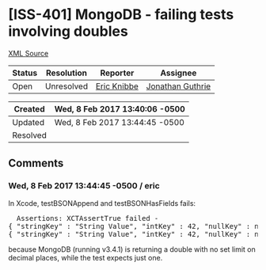 # [ISS-401] MongoDB - failing tests involving doubles

[XML Source](../xml/ISS-401.xml)
<p></p>





Status|Resolution|Reporter|Assignee
------|----------|--------|--------
Open|Unresolved|[Eric Knibbe](eric)|[Jonathan Guthrie]($jono)





Created|Wed, 8 Feb 2017 13:40:06 -0500
-------|--------------
Updated|Wed, 8 Feb 2017 13:44:45 -0500
Resolved|


## Comments




### Wed, 8 Feb 2017 13:44:45 -0500 / eric 

<p><p>In Xcode, testBSONAppend and testBSONHasFields fails:</p>
<div class="preformatted panel" style="border-width: 1px;"><div class="preformattedContent panelContent">
<pre>  Assertions: XCTAssertTrue failed - 
{ "stringKey" : "String Value", "intKey" : 42, "nullKey" : null, "int32Key" : 42, "doubleKey" : 4.2000000000000001776, "boolKey" : true, "timeKey" : { "$date" : 1486148712000 }, "dateTimeKey" : { "$date" : 4200102 } }
{ "stringKey" : "String Value", "intKey" : 42, "nullKey" : null, "int32Key" : 42, "doubleKey" : 4.2, "boolKey" : true, "timeKey" : { "$date" : 1486148712000 }, "dateTimeKey" : { "$date" : 4200102 } }
</pre>
</div></div>

<p>because MongoDB (running v3.4.1) is returning a double with no set limit on decimal places, while the test expects just one. </p></p>


